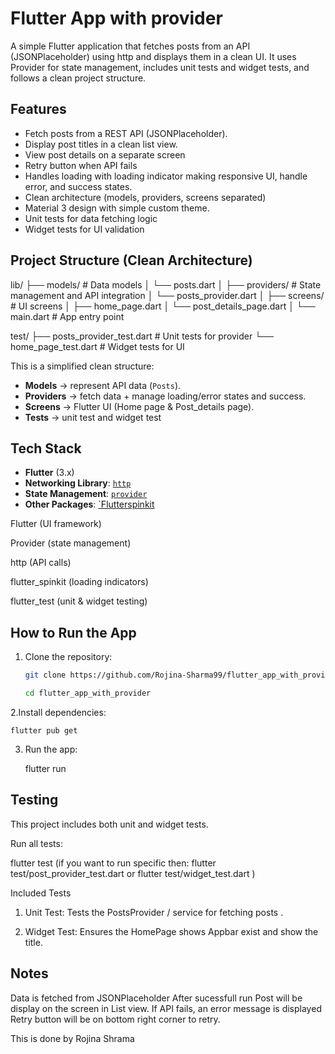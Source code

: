 # Flutter App with provider

A simple Flutter application that fetches posts from an API (JSONPlaceholder) using http and displays them in a clean UI.
It uses Provider for state management, includes unit tests and widget tests, and follows a clean project structure.


##  Features

- Fetch posts from a REST API (JSONPlaceholder).
- Display post titles in a clean list view.
- View post details on a separate screen
- Retry button when API fails
- Handles loading with loading indicator making responsive UI, handle error, and success states.
- Clean architecture (models, providers, screens separated)
- Material 3 design with simple custom theme.
- Unit tests for data fetching logic
- Widget tests for UI validation


 

##  Project Structure (Clean Architecture)

lib/
├── models/                # Data models
│   └── posts.dart
│
├── providers/             # State management and API integration
│   └── posts_provider.dart
│
├── screens/               # UI screens
│   ├── home_page.dart
│   └── post_details_page.dart
│
└── main.dart              # App entry point

test/
├── posts_provider_test.dart   # Unit tests for provider
└── home_page_test.dart        # Widget tests for UI



This is a simplified clean structure:
- **Models** -> represent API data (`Posts`).
- **Providers** -> fetch data + manage loading/error states and success.
- **Screens** -> Flutter UI (Home page  & Post_details page).
- **Tests** -> unit test and widget test


##  Tech Stack


- **Flutter** (3.x) 
- **Networking Library**: [`http`](https://pub.dev/packages/http) 
- **State Management**: [`provider`](https://pub.dev/packages/provider)
- **Other Packages**: [`Flutterspinkit](https://pub.dev/packages/flutter_spinkit)

Flutter (UI framework)

Provider (state management)

http (API calls)

flutter_spinkit (loading indicators)

flutter_test (unit & widget testing)



##  How to Run the App

1. Clone the repository:
     ```bash
     git clone https://github.com/Rojina-Sharma99/flutter_app_with_provider.git
  
     cd flutter_app_with_provider


2.Install dependencies:

    flutter pub get


    
3. Run the app:

    flutter run



## Testing

This project includes both unit and widget tests.

Run all tests:

  flutter test
  (if you want to run specific then: flutter test/post_provider_test.dart   or flutter test/widget_test.dart  )

Included Tests

1. Unit Test: Tests the PostsProvider / service for fetching posts .

2. Widget Test: Ensures the HomePage shows Appbar exist and show the title.


## Notes

Data is fetched from JSONPlaceholder
After sucessfull run Post will be display on the screen in List view.
If API fails, an error message is displayed 
Retry button will be on bottom right corner to retry.





This is done by Rojina Shrama

     
